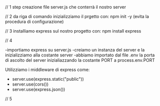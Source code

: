 // 1 step
creazione file server.js che conterrà il nostro server

// 2
da riga di comando inizializziamo il prgetto con: npm init -y (evita la procedura di configurazione)

// 3
installiamo express sul nostro progetto con: npm install express

// 4

-importiamo express su server.js
-creiamo un instanza del server e la inizializziamo alla costante server
-abbiamo importato dal file .env la porta di ascolto del server inizialiazzando la costante PORT a process.env.PORT

Utilizziamo i middleware di express come:

- server.use(express.static("public"))
- server.use(cors())
- server.use(express.json())

// 5
